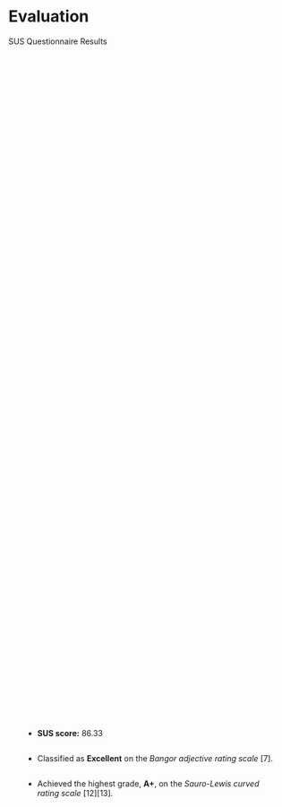 # Evaluation

<p class='slide-subtitle'>SUS Questionnaire Results</p>

<div class='section-wrapper'>
  <div class='grey-shadow rounded-md'>
    <ul class='flex-list none'>
      <li class='check mb2'>
        <strong>SUS score:</strong> 86.33
      </li>
      <li class='check mb2'>
        Classified as <strong>Excellent</strong> on the <em>Bangor adjective rating scale</em> <Link class='ref-link' to=''>[7]</Link>.
      </li>
      <li class='check'>
        Achieved the highest grade, <strong>A+</strong>, on the <em>Sauro-Lewis curved rating scale</em> <Link class='ref-link' to=''>[12]</Link><Link class='ref-link' to=''>[13]</Link>.
      </li>
    </ul>
  </div>
</div>

<style>
  .section-wrapper {
    display: flex;
    flex-direction: column;
    justify-content: center;
    align-items: center;
    height: 65%;
  }

  .section-wrapper div {
    max-width: max-content;
    padding: 2em;
  }

  li.mb2 {
    margin-bottom: 2em;
  }
</style>